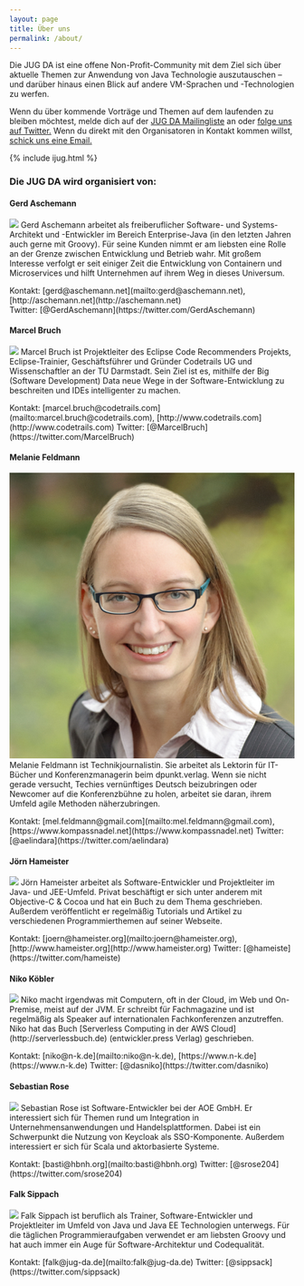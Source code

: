 ```yaml
---
layout: page
title: Über uns
permalink: /about/
---
```


Die JUG DA ist eine offene Non-Profit-Community mit dem Ziel sich über aktuelle Themen zur Anwendung von Java Technologie auszutauschen – und darüber hinaus einen Blick auf andere VM-Sprachen und -Technologien zu werfen.

Wenn du über kommende Vorträge und Themen auf dem laufenden zu bleiben möchtest, melde dich auf der [JUG DA Mailingliste](https://groups.google.com/group/jug-da) an oder [folge uns auf Twitter.](https://twitter.com/JUG_DA) Wenn du direkt mit den Organisatoren in Kontakt kommen willst, [schick uns eine Email.](mailto:info@jug-da.de)

{% include ijug.html %}

### Die JUG DA wird organisiert von:

#### Gerd Aschemann

<p class="orgaperson">
<img src="/images/gas.jpg" class="orgapic"/>
Gerd Aschemann arbeitet als freiberuflicher Software- und Systems-Architekt und -Entwickler im Bereich Enterprise-Java (in den letzten Jahren auch gerne mit Groovy). Für seine Kunden nimmt er am liebsten eine Rolle an der Grenze zwischen Entwicklung und Betrieb wahr. Mit großem Interesse verfolgt er seit einiger Zeit die Entwicklung von Containern und Microservices und hilft Unternehmen auf ihrem Weg in dieses Universum.
</p>
Kontakt: [gerd@aschemann.net](mailto:gerd@aschemann.net), [http://aschemann.net](http://aschemann.net)<br/>
Twitter: [@GerdAschemann](https://twitter.com/GerdAschemann)

#### Marcel Bruch

<p class="orgaperson">
<img src="/images/mbr.jpg" class="orgapic"/>
Marcel Bruch ist Projektleiter des Eclipse Code Recommenders Projekts, Eclipse-Trainier, Geschäftsführer und Gründer Codetrails UG und Wissenschaftler an der TU Darmstadt. Sein Ziel ist es, mithilfe der Big (Software Development) Data neue Wege in der Software-Entwicklung zu beschreiten und IDEs intelligenter zu machen.  
</p>
Kontakt: [marcel.bruch@codetrails.com](mailto:marcel.bruch@codetrails.com), [http://www.codetrails.com](http://www.codetrails.com)  
Twitter: [@MarcelBruch](https://twitter.com/MarcelBruch)

#### Melanie Feldmann

<p class="orgaperson">
<img src="/images/mfe.jpg" class="orgapic"/>
Melanie Feldmann ist Technikjournalistin. Sie arbeitet als Lektorin für IT-Bücher und Konferenzmanagerin beim dpunkt.verlag. Wenn sie nicht gerade versucht, Techies vernünftiges Deutsch beizubringen oder Newcomer auf die Konferenzbühne zu holen, arbeitet sie daran, ihrem Umfeld agile Methoden näherzubringen.
</p>
Kontakt: [mel.feldmann@gmail.com](mailto:mel.feldmann@gmail.com), [https://www.kompassnadel.net](https://www.kompassnadel.net)  
Twitter: [@aelindara](https://twitter.com/aelindara)

#### Jörn Hameister

<p class="orgaperson">
<img src="/images/jha.jpg" class="orgapic"/>
Jörn Hameister arbeitet als Software-Entwickler und Projektleiter im Java- und JEE-Umfeld. Privat beschäftigt er sich unter anderem mit Objective-C & Cocoa und hat ein Buch zu dem Thema geschrieben. Außerdem veröffentlicht er regelmäßig Tutorials und Artikel zu verschiedenen Programmierthemen auf seiner Webseite.  
</p>
Kontakt: [joern@hameister.org](mailto:joern@hameister.org), [http://www.hameister.org](http://www.hameister.org)  
Twitter: [@hameiste](https://twitter.com/hameiste)

#### Niko Köbler

<p class="orgaperson">
<img src="https://secure.gravatar.com/avatar/395d9a1bac6f64d04bbd713d5b6bc433" class="orgapic"/>
Niko macht irgendwas mit Computern, oft in der Cloud, im Web und On-Premise, meist auf der JVM.
Er schreibt für Fachmagazine und ist regelmäßig als Speaker auf internationalen Fachkonferenzen anzutreffen.
Niko hat das Buch [Serverless Computing in der AWS Cloud](http://serverlessbuch.de) (entwickler.press Verlag) geschrieben.
</p>
Kontakt: [niko@n-k.de](mailto:niko@n-k.de), [https://www.n-k.de](https://www.n-k.de)  
Twitter: [@dasniko](https://twitter.com/dasniko)

#### Sebastian Rose

<p class="orgaperson">
<img src="/images/sro.jpg" class="orgapic"/>
Sebastian Rose ist Software-Entwickler bei der AOE GmbH. Er interessiert sich für Themen rund um Integration in Unternehmensanwendungen und Handelsplattformen. Dabei ist ein Schwerpunkt die Nutzung von Keycloak als SSO-Komponente. Außerdem interessiert er sich für Scala und aktorbasierte Systeme.
</p>
Kontakt: [basti@hbnh.org](mailto:basti@hbnh.org)  
Twitter: [@srose204](https://twitter.com/srose204)

#### Falk Sippach

<p class="orgaperson">
<img src="/images/fsi.jpg" class="orgapic"/>
Falk Sippach ist beruflich als Trainer, Software-Entwickler und Projektleiter im Umfeld von Java und Java EE Technologien unterwegs. Für die täglichen Programmieraufgaben verwendet er am liebsten Groovy und hat auch immer ein Auge für Software-Architektur und Codequalität.  
</p>
Kontakt: [falk@jug-da.de](mailto:falk@jug-da.de)  
Twitter: [@sippsack](https://twitter.com/sippsack)
